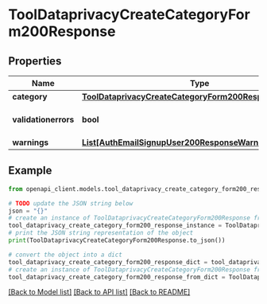 # ToolDataprivacyCreateCategoryForm200Response


## Properties

Name | Type | Description | Notes
------------ | ------------- | ------------- | -------------
**category** | [**ToolDataprivacyCreateCategoryForm200ResponseCategory**](ToolDataprivacyCreateCategoryForm200ResponseCategory.md) |  | 
**validationerrors** | **bool** | Were there validation errors | [default to False]
**warnings** | [**List[AuthEmailSignupUser200ResponseWarningsInner]**](AuthEmailSignupUser200ResponseWarningsInner.md) |  | [optional] 

## Example

```python
from openapi_client.models.tool_dataprivacy_create_category_form200_response import ToolDataprivacyCreateCategoryForm200Response

# TODO update the JSON string below
json = "{}"
# create an instance of ToolDataprivacyCreateCategoryForm200Response from a JSON string
tool_dataprivacy_create_category_form200_response_instance = ToolDataprivacyCreateCategoryForm200Response.from_json(json)
# print the JSON string representation of the object
print(ToolDataprivacyCreateCategoryForm200Response.to_json())

# convert the object into a dict
tool_dataprivacy_create_category_form200_response_dict = tool_dataprivacy_create_category_form200_response_instance.to_dict()
# create an instance of ToolDataprivacyCreateCategoryForm200Response from a dict
tool_dataprivacy_create_category_form200_response_from_dict = ToolDataprivacyCreateCategoryForm200Response.from_dict(tool_dataprivacy_create_category_form200_response_dict)
```
[[Back to Model list]](../README.md#documentation-for-models) [[Back to API list]](../README.md#documentation-for-api-endpoints) [[Back to README]](../README.md)


